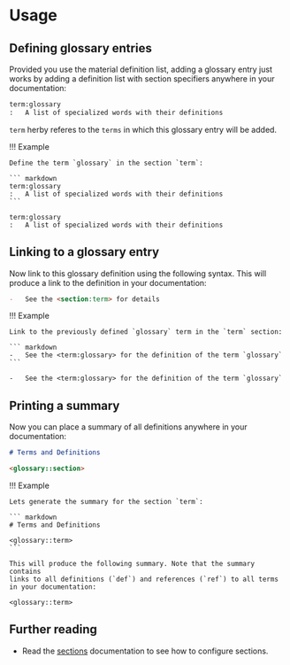 # Usage

## Defining glossary entries

Provided you use the material definition list, adding a glossary entry
just works by adding a definition list with section specifiers anywhere
in your documentation:

``` markdown
term:glossary
:   A list of specialized words with their definitions
```

`term` herby referes to the <termssection> `terms` in which this glossary
entry will be added.

!!! Example

    Define the term `glossary` in the section `term`:

    ``` markdown
    term:glossary
    :   A list of specialized words with their definitions
    ```

    term:glossary
    :   A list of specialized words with their definitions

## Linking to a glossary entry

Now link to this glossary definition using the following
syntax. This will produce a link to the definition in your documentation:

``` markdown
-   See the <section:term> for details
```

!!! Example

    Link to the previously defined `glossary` term in the `term` section:

    ``` markdown
    -   See the <term:glossary> for the definition of the term `glossary`
    ```

    -   See the <term:glossary> for the definition of the term `glossary`

## Printing a summary

Now you can place a summary of all definitions anywhere in your
documentation:

``` markdown
# Terms and Definitions

<glossary::section>
```

!!! Example

    Lets generate the summary for the section `term`:

    ``` markdown
    # Terms and Definitions

    <glossary::term>
    ```

    This will produce the following summary. Note that the summary contains
    links to all definitions (`def`) and references (`ref`) to all terms
    in your documentation:

    <glossary::term>

## Further reading

-   Read the [sections](sections.md) documentation to see how to configure sections.

